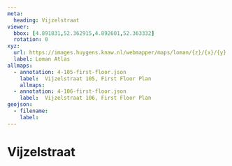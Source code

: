 ```yaml
---
meta:
  heading: Vijzelstraat
viewer:
  bbox: [4.891831,52.362915,4.892601,52.363332]
  rotation: 0
xyz: 
  url: https://images.huygens.knaw.nl/webmapper/maps/loman/{z}/{x}/{y}.jpeg
  label: Loman Atlas
allmaps:
  - annotation: 4-105-first-floor.json
    label:  Vijzelstraat 105, First Floor Plan
    allmaps:
  - annotation: 4-106-first-floor.json
    label:  Vijzelstraat 106, First Floor Plan
geojson: 
  - filename: 
    label: 
---
```

# Vijzelstraat

